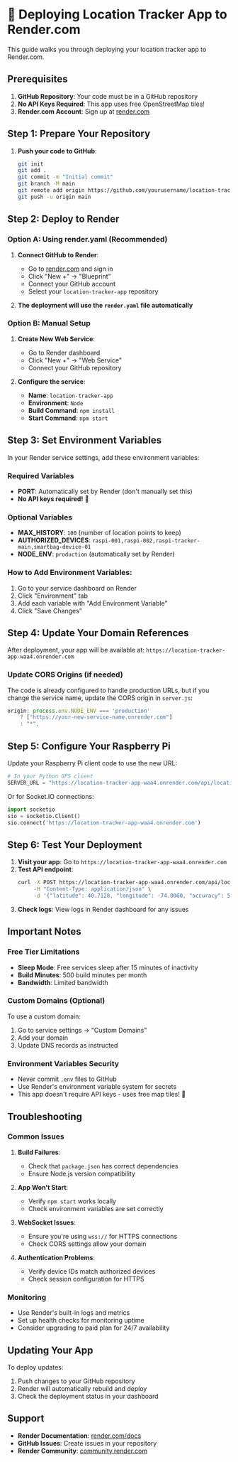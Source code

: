 # 🚀 Deploying Location Tracker App to Render.com

This guide walks you through deploying your location tracker app to Render.com.

## Prerequisites

1. **GitHub Repository**: Your code must be in a GitHub repository
2. **No API Keys Required**: This app uses free OpenStreetMap tiles!
3. **Render.com Account**: Sign up at [render.com](https://render.com)

## Step 1: Prepare Your Repository

1. **Push your code to GitHub**:
   ```bash
   git init
   git add .
   git commit -m "Initial commit"
   git branch -M main
   git remote add origin https://github.com/yourusername/location-tracker-app.git
   git push -u origin main
   ```

## Step 2: Deploy to Render

### Option A: Using render.yaml (Recommended)

1. **Connect GitHub to Render**:
   - Go to [render.com](https://render.com) and sign in
   - Click "New +" → "Blueprint"
   - Connect your GitHub account
   - Select your `location-tracker-app` repository

2. **The deployment will use the `render.yaml` file automatically**

### Option B: Manual Setup

1. **Create New Web Service**:
   - Go to Render dashboard
   - Click "New +" → "Web Service"
   - Connect your GitHub repository

2. **Configure the service**:
   - **Name**: `location-tracker-app`
   - **Environment**: `Node`
   - **Build Command**: `npm install`
   - **Start Command**: `npm start`

## Step 3: Set Environment Variables

In your Render service settings, add these environment variables:

### Required Variables
- **PORT**: Automatically set by Render (don't manually set this)
- **No API keys required!** 🎉

### Optional Variables
- **MAX_HISTORY**: `100` (number of location points to keep)
- **AUTHORIZED_DEVICES**: `raspi-001,raspi-002,raspi-tracker-main,smartbag-device-01`
- **NODE_ENV**: `production` (automatically set by Render)

### How to Add Environment Variables:
1. Go to your service dashboard on Render
2. Click "Environment" tab
3. Add each variable with "Add Environment Variable"
4. Click "Save Changes"

## Step 4: Update Your Domain References

After deployment, your app will be available at:
`https://location-tracker-app-waa4.onrender.com`

### Update CORS Origins (if needed)
The code is already configured to handle production URLs, but if you change the service name, update the CORS origin in `server.js`:

```javascript
origin: process.env.NODE_ENV === 'production' 
    ? ["https://your-new-service-name.onrender.com"] 
    : "*",
```

## Step 5: Configure Your Raspberry Pi

Update your Raspberry Pi client code to use the new URL:

```python
# In your Python GPS client
SERVER_URL = "https://location-tracker-app-waa4.onrender.com/api/location"
```

Or for Socket.IO connections:
```python
import socketio
sio = socketio.Client()
sio.connect('https://location-tracker-app-waa4.onrender.com')
```

## Step 6: Test Your Deployment

1. **Visit your app**: Go to `https://location-tracker-app-waa4.onrender.com`
2. **Test API endpoint**: 
   ```bash
   curl -X POST https://location-tracker-app-waa4.onrender.com/api/location \
        -H "Content-Type: application/json" \
        -d '{"latitude": 40.7128, "longitude": -74.0060, "accuracy": 5.0, "deviceId": "test-device"}'
   ```
3. **Check logs**: View logs in Render dashboard for any issues

## Important Notes

### Free Tier Limitations
- **Sleep Mode**: Free services sleep after 15 minutes of inactivity
- **Build Minutes**: 500 build minutes per month
- **Bandwidth**: Limited bandwidth

### Custom Domains (Optional)
To use a custom domain:
1. Go to service settings → "Custom Domains"
2. Add your domain
3. Update DNS records as instructed

### Environment Variables Security
- Never commit `.env` files to GitHub
- Use Render's environment variable system for secrets
- This app doesn't require API keys - uses free map tiles! 🎉

## Troubleshooting

### Common Issues

1. **Build Failures**:
   - Check that `package.json` has correct dependencies
   - Ensure Node.js version compatibility

2. **App Won't Start**:
   - Verify `npm start` works locally
   - Check environment variables are set correctly

3. **WebSocket Issues**:
   - Ensure you're using `wss://` for HTTPS connections
   - Check CORS settings allow your domain

4. **Authentication Problems**:
   - Verify device IDs match authorized devices
   - Check session configuration for HTTPS

### Monitoring
- Use Render's built-in logs and metrics
- Set up health checks for monitoring uptime
- Consider upgrading to paid plan for 24/7 availability

## Updating Your App

To deploy updates:
1. Push changes to your GitHub repository
2. Render will automatically rebuild and deploy
3. Check the deployment status in your dashboard

## Support

- **Render Documentation**: [render.com/docs](https://render.com/docs)
- **GitHub Issues**: Create issues in your repository
- **Render Community**: [community.render.com](https://community.render.com)